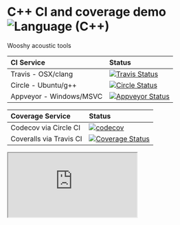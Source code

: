 C++ CI and coverage demo ![Language (C++)](https://img.shields.io/badge/powered_by-C++-blue.svg?style=flat)
=========

Wooshy acoustic tools


| CI Service | Status |
| :---         |     :---      |
|   Travis   - OSX/clang    | [![Travis Status](https://travis-ci.org/audioplastic/cpp-CI-and-coverage.svg?branch=master)](https://travis-ci.org/audioplastic/cpp-CI-and-coverage) |
|   Circle   - Ubuntu/g++      | [![Circle Status](https://circleci.com/gh/audioplastic/cpp-CI-and-coverage.png)](https://circleci.com/gh/audioplastic/cpp-CI-and-coverage) |
|   Appveyor - Windows/MSVC   | [![Appveyor Status](https://ci.appveyor.com/api/projects/status/github/audioplastic/cpp-CI-and-coverage)](https://ci.appveyor.com/project/audioplastic/cpp-CI-and-coverage) |


| Coverage Service | Status |
| :---         |     :---      |
|   Codecov via Circle CI    | [![codecov](https://codecov.io/gh/audioplastic/cpp-CI-and-coverage/branch/master/graph/badge.svg)](https://codecov.io/gh/audioplastic/cpp-CI-and-coverage) |
|   Coveralls via Travis CI  | [![Coverage Status](https://coveralls.io/repos/github/audioplastic/cpp-CI-and-coverage/badge.svg?branch=master)](https://coveralls.io/github/audioplastic/cpp-CI-and-coverage?branch=master) |

<iframe src="https://circleci.com/api/v1/project/audioplastic/cpp-CI-and-coverage/latest/artifacts/0/$CIRCLE_TEST_REPORTS/TestReport.html?branch=master
"></iframe>
